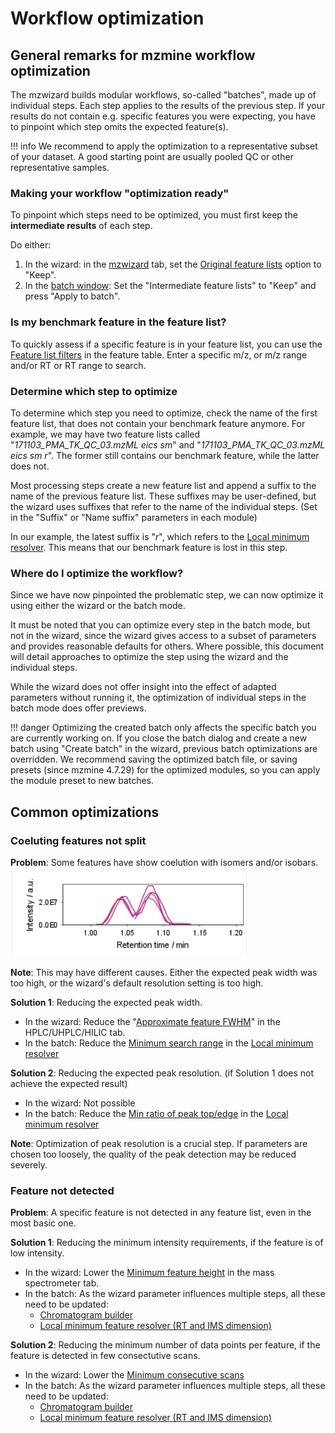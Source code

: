 # Workflow optimization

## General remarks for mzmine workflow optimization

The mzwizard builds modular workflows, so-called "batches", made up of individual steps. Each step
applies to the results of the previous step. If your results do not contain e.g. specific features
you were expecting, you have to pinpoint which step omits the expected feature(s).

!!! info
   We recommend to apply the optimization to a representative subset of your dataset. A good starting
   point are usually pooled QC or other representative samples.

### Making your workflow "optimization ready"

To pinpoint which steps need to be optimized, you must first keep the **intermediate results** of
each step.

Do either:

1. In the wizard: in the [mzwizard](../../wizard.md#5-filters) tab, set
   the [Original feature lists](../../wizard.md#original-feature-list) option to "Keep".
2. In the [batch window](../batch_processing/batch-processing.md#how-to-run-batch-processing): Set
   the "Intermediate feature lists" to "Keep" and press "Apply to batch".

### Is my benchmark feature in the feature list?

To quickly assess if a specific feature is in your feature list, you can use
the [Feature list filters](../../module_docs/lc-ms_featdet/featdet_results/featdet_results.md#feature-list-filters)
in the feature table. Enter a specific m/z, or m/z range and/or RT or RT range to search.

### Determine which step to optimize

To determine which step you need to optimize, check the name of the first feature list, that does
not contain your benchmark feature anymore. For example, we may have two feature lists called
"_171103_PMA_TK_QC_03.mzML eics sm_" and "_171103_PMA_TK_QC_03.mzML eics sm r_". The former still
contains our benchmark feature, while the latter does not.

Most processing steps create a new feature list and append a suffix to the name of the previous
feature list. These suffixes may be user-defined, but the wizard uses suffixes that refer to the
name of the individual steps. (Set in the "Suffix" or "Name suffix" parameters in each module)

In our example, the latest suffix is "_r_", which refers to
the [Local minimum resolver](../../module_docs/featdet_resolver_local_minimum/local-minimum-resolver.md).
This means that our benchmark feature is lost in this step.

### Where do I optimize the workflow?

Since we have now pinpointed the problematic step, we can now optimize it using either the wizard 
or the batch mode.

It must be noted that you can optimize every step in the batch mode, but not in the wizard, since 
the wizard gives access to a subset of parameters and provides reasonable defaults for others. 
Where possible, this document will detail approaches to optimize the step using the wizard and the 
individual steps.

While the wizard does not offer insight into the effect of adapted parameters without running it,
the optimization of individual steps in the batch mode does offer previews.

!!! danger
   Optimizing the created batch only affects the specific batch you are currently working on. If you
   close the batch dialog and create a new batch using "Create batch" in the wizard, previous 
   batch optimizations are overridden. We recommend saving the optimized batch file, or saving 
   presets (since mzmine 4.7.29) for the optimized modules, so you can apply the module preset to 
   new batches.

## Common optimizations

### Coeluting features not split
**Problem**: Some features have show coelution with isomers and/or isobars.
![img.png](coelution.png)

**Note**: This may have different causes. Either the expected peak width was too high, or the 
wizard's default resolution setting is too high.

**Solution 1**: Reducing the expected peak width.
- In the wizard: Reduce the "[Approximate feature FWHM](../../wizard.md#approximate-feature-fwhm)" in the HPLC/UHPLC/HILIC tab.
- In the batch: Reduce the [Minimum search range](../../module_docs/featdet_resolver_local_minimum/local-minimum-resolver.md#minimum-search-range-rtmobility-absolute) in the [Local minimum resolver](../../module_docs/featdet_resolver_local_minimum/local-minimum-resolver.md)

**Solution 2**: Reducing the expected peak resolution. (if Solution 1 does not achieve the expected result)
- In the wizard: Not possible
- In the batch: Reduce the [Min ratio of peak top/edge](../../module_docs/featdet_resolver_local_minimum/local-minimum-resolver.md#min-ratio-of-peak-topedge) in the [Local minimum resolver](../../module_docs/featdet_resolver_local_minimum/local-minimum-resolver.md)

**Note**: Optimization of peak resolution is a crucial step. If parameters are chosen too loosely, 
the quality of the peak detection may be reduced severely.

### Feature not detected
**Problem**: A specific feature is not detected in any feature list, even in the most basic one.

**Solution 1**: Reducing the minimum intensity requirements, if the feature is of low intensity.
- In the wizard: Lower the [Minimum feature height](../../wizard.md#minimum-feature-height) in the mass spectrometer tab.
- In the batch: As the wizard parameter influences multiple steps, all these need to be updated:
  - [Chromatogram builder](../../module_docs/lc-ms_featdet/featdet_adap_chromatogram_builder/adap-chromatogram-builder.md#minimum-absolute-height)
  - [Local minimum feature resolver (RT and IMS dimension)](../../module_docs/featdet_resolver_local_minimum/local-minimum-resolver.md#minimum-absolute-height)

**Solution 2**: Reducing the minimum number of data points per feature, if the feature is detected in few consectutive scans.
- In the wizard: Lower the [Minimum consecutive scans](../../wizard.md#minimum-consecutive-scans)
- In the batch: As the wizard parameter influences multiple steps, all these need to be updated:
  - [Chromatogram builder](../../module_docs/lc-ms_featdet/featdet_adap_chromatogram_builder/adap-chromatogram-builder.md#minimum-consecutive-scans)
  - [Local minimum feature resolver (RT and IMS dimension)](../../module_docs/featdet_resolver_local_minimum/local-minimum-resolver.md#min--of-data-points)
